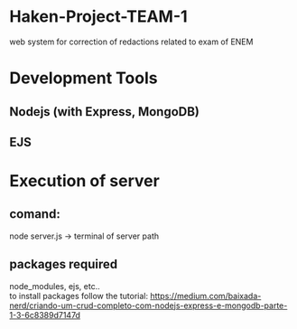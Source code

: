 # Haken-Project-TEAM-1
 web system for correction of redactions related to exam of ENEM
 
# Development Tools  

## Nodejs (with Express, MongoDB)  

## EJS 

# Execution of server 
## comand: 
node server.js -> terminal of server path
## packages required 
node_modules, ejs, etc..  
to install packages follow the tutorial: https://medium.com/baixada-nerd/criando-um-crud-completo-com-nodejs-express-e-mongodb-parte-1-3-6c8389d7147d 


